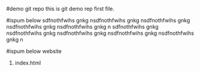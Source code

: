 #demo git repo
this is git demo rep first file.

#ispum below
sdfnothfwihs gnkg nsdfnothfwihs gnkg nsdfnothfwihs gnkg nsdfnothfwihs gnkg nsdfnothfwihs gnkg n
sdfnothfwihs gnkg nsdfnothfwihs gnkg nsdfnothfwihs gnkg nsdfnothfwihs gnkg nsdfnothfwihs gnkg n

#ispum below
website

1. index.html